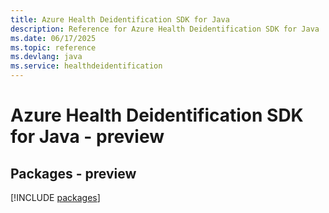 ```yaml
---
title: Azure Health Deidentification SDK for Java
description: Reference for Azure Health Deidentification SDK for Java
ms.date: 06/17/2025
ms.topic: reference
ms.devlang: java
ms.service: healthdeidentification
---
```

# Azure Health Deidentification SDK for Java - preview
## Packages - preview
[!INCLUDE [packages](health-deidentification-index.md)]